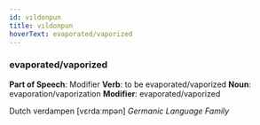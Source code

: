 ```yaml
---
id: vıldonpun
title: vıldonpun
hoverText: evaporated/vaporized
---
```


### evaporated/vaporized

**Part of Speech**: Modifier
**Verb**: to be evaporated/vaporized
**Noun**: evaporation/vaporization
**Modifier**: evaporated/vaporized

Dutch verdampen [vɛrdaːmpən]
*Germanic Language Family*